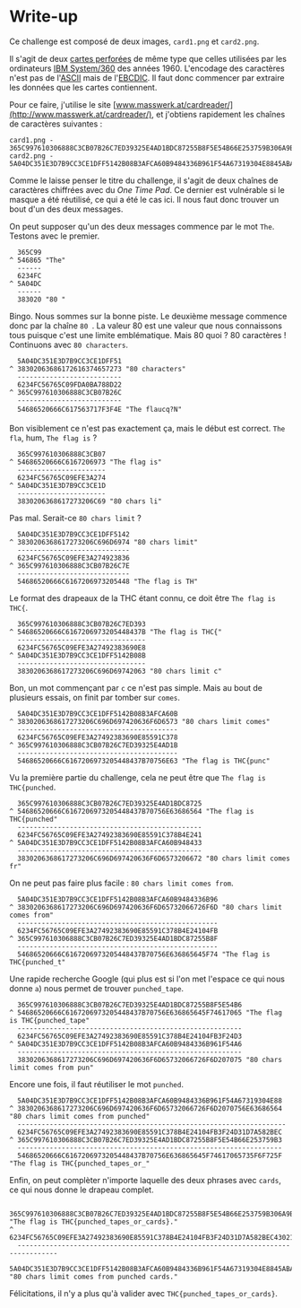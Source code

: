 # Write-up

Ce challenge est composé de deux images, `card1.png` et `card2.png`.

Il s'agit de deux [cartes perforées](https://fr.wikipedia.org/wiki/Carte_perfor%C3%A9e) de même type que celles utilisées par les ordinateurs [IBM System/360](https://fr.wikipedia.org/wiki/IBM_360_et_370) des années 1960. L'encodage des caractères n'est pas de l'[ASCII](https://fr.wikipedia.org/wiki/American_Standard_Code_for_Information_Interchange) mais de l'[EBCDIC](https://fr.wikipedia.org/wiki/Extended_Binary_Coded_Decimal_Interchange_Code). Il faut donc commencer par extraire les données que les cartes contiennent.

Pour ce faire, j'utilise le site [www.masswerk.at/cardreader/](http://www.masswerk.at/cardreader/), et j'obtiens rapidement les chaînes de caractères suivantes :

```
card1.png - 365C997610306888C3CB07B26C7ED39325E4AD1BDC87255B8F5E54B66E253759B306A9BAA01B7D4A
card2.png - 5A04DC351E3D7B9CC3CE1DFF5142B08B3AFCA60B9484336B961F54A67319304E8845ABA9B60C734A
```

Comme le laisse penser le titre du challenge, il s'agit de deux chaînes de caractères chiffrées avec du *One Time Pad*. Ce dernier est vulnérable si le masque a été réutilisé, ce qui a été le cas ici. Il nous faut donc trouver un bout d'un des deux messages.

On peut supposer qu'un des deux messages commence par le mot `The`. Testons avec le premier.

```
  365C99
^ 546865 "The"
  ------
  6234FC
^ 5A04DC
  ------
  383020 "80 "
```

Bingo. Nous sommes sur la bonne piste. Le deuxième message commence donc par la chaîne `80 `. La valeur 80 est une valeur que nous connaissons tous puisque c'est une limite emblématique. Mais 80 quoi ? 80 caractères ! Continuons avec `80 characters`.

```
  5A04DC351E3D7B9CC3CE1DFF51
^ 38302063686172616374657273 "80 characters"
  --------------------------
  6234FC56765C09FDA0BA788D22
^ 365C997610306888C3CB07B26C
  --------------------------
  54686520666C617563717F3F4E "The flaucq?N"
```

Bon visiblement ce n'est pas exactement ça, mais le début est correct. `The fla`, hum, `The flag is` ?

```
  365C997610306888C3CB07
^ 54686520666C6167206973 "The flag is"
  ----------------------
  6234FC56765C09EFE3A274
^ 5A04DC351E3D7B9CC3CE1D
  ----------------------
  3830206368617273206C69 "80 chars li"
```

Pas mal. Serait-ce `80 chars limit` ?

```
  5A04DC351E3D7B9CC3CE1DFF5142
^ 3830206368617273206C696D6974 "80 chars limit"
  ----------------------------
  6234FC56765C09EFE3A274923836
^ 365C997610306888C3CB07B26C7E
  ----------------------------
  54686520666C6167206973205448 "The flag is TH"
```

Le format des drapeaux de la THC étant connu, ce doit être `The flag is THC{`.

```
  365C997610306888C3CB07B26C7ED393
^ 54686520666C6167206973205448437B "The flag is THC{"
  --------------------------------
  6234FC56765C09EFE3A27492383690E8
^ 5A04DC351E3D7B9CC3CE1DFF5142B08B
  --------------------------------
  3830206368617273206C696D69742063 "80 chars limit c"
```

Bon, un mot commençant par `c` ce n'est pas simple. Mais au bout de plusieurs essais, on finit par tomber sur `comes`.

```
  5A04DC351E3D7B9CC3CE1DFF5142B08B3AFCA60B
^ 3830206368617273206C696D697420636F6D6573 "80 chars limit comes"
  ----------------------------------------
  6234FC56765C09EFE3A27492383690E85591C378
^ 365C997610306888C3CB07B26C7ED39325E4AD1B
  ----------------------------------------
  54686520666C6167206973205448437B70756E63 "The flag is THC{punc"
```

Vu la première partie du challenge, cela ne peut être que `The flag is THC{punched`.

```
  365C997610306888C3CB07B26C7ED39325E4AD1BDC8725
^ 54686520666C6167206973205448437B70756E63686564 "The flag is THC{punched"
  ----------------------------------------------
  6234FC56765C09EFE3A27492383690E85591C378B4E241
^ 5A04DC351E3D7B9CC3CE1DFF5142B08B3AFCA60B948433
  ----------------------------------------------
  3830206368617273206C696D697420636F6D6573206672 "80 chars limit comes fr"
```

On ne peut pas faire plus facile : `80 chars limit comes from`.

```
  5A04DC351E3D7B9CC3CE1DFF5142B08B3AFCA60B9484336B96
^ 3830206368617273206C696D697420636F6D65732066726F6D "80 chars limit comes from"
  --------------------------------------------------
  6234FC56765C09EFE3A27492383690E85591C378B4E24104FB
^ 365C997610306888C3CB07B26C7ED39325E4AD1BDC87255B8F
  --------------------------------------------------
  54686520666C6167206973205448437B70756E636865645F74 "The flag is THC{punched_t"
```

Une rapide recherche Google (qui plus est si l'on met l'espace ce qui nous donne `a`) nous permet de trouver `punched_tape`.

```
  365C997610306888C3CB07B26C7ED39325E4AD1BDC87255B8F5E54B6
^ 54686520666C6167206973205448437B70756E636865645F74617065 "The flag is THC{punched_tape"
  --------------------------------------------------------
  6234FC56765C09EFE3A27492383690E85591C378B4E24104FB3F24D3
^ 5A04DC351E3D7B9CC3CE1DFF5142B08B3AFCA60B9484336B961F54A6
  --------------------------------------------------------
  3830206368617273206C696D697420636F6D65732066726F6D207075 "80 chars limit comes from pun"
```

Encore une fois, il faut réutiliser le mot `punched`.

```
  5A04DC351E3D7B9CC3CE1DFF5142B08B3AFCA60B9484336B961F54A67319304E88
^ 3830206368617273206C696D697420636F6D65732066726F6D2070756E63686564 "80 chars limit comes from punched"
  -------------------------------------------------------------------
  6234FC56765C09EFE3A27492383690E85591C378B4E24104FB3F24D31D7A582BEC
^ 365C997610306888C3CB07B26C7ED39325E4AD1BDC87255B8F5E54B66E253759B3
  ------------------------------------------------------------------
  54686520666C6167206973205448437B70756E636865645F74617065735F6F725F "The flag is THC{punched_tapes_or_"
```

Enfin, on peut complèter n'importe laquelle des deux phrases avec `cards`, ce qui nous donne le drapeau complet.

```
  365C997610306888C3CB07B26C7ED39325E4AD1BDC87255B8F5E54B66E253759B306A9BAA01B7D4A "The flag is THC{punched_tapes_or_cards}."
^ 6234FC56765C09EFE3A27492383690E85591C378B4E24104FB3F24D31D7A582BEC43021316170E00
  --------------------------------------------------------------------------------
  5A04DC351E3D7B9CC3CE1DFF5142B08B3AFCA60B9484336B961F54A67319304E8845ABA9B60C734A "80 chars limit comes from punched cards."

```

Félicitations, il n'y a plus qu'à valider avec `THC{punched_tapes_or_cards}`.
